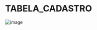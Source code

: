 # TABELA_CADASTRO
![image](https://github.com/user-attachments/assets/22408ae7-6040-4e58-ba36-9c4a617ba950)
